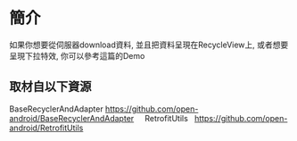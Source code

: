 簡介
======

如果你想要從伺服器download資料, 並且把資料呈現在RecycleView上, 或者想要呈現下拉特效, 你可以參考這篇的Demo

取材自以下資源
--------
BaseRecyclerAndAdapter
https://github.com/open-android/BaseRecyclerAndAdapter
   
RetrofitUtils  
https://github.com/open-android/RetrofitUtils
  





